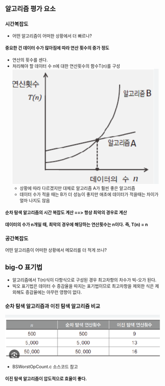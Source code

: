 ## 알고리즘 평가 요소

### 시간복잡도
- 어떤 알고리즘이 어떠한 상황에서 더 빠르나?

#### 중요한 건 데이터 수가 많아짐에 따라 연산 횟수의 증가 정도
- 연산의 횟수를 센다.
- 처리해야 할 데이터 수 n에 대한 연산횟수의 함수T(n)를 구성
![alt text](image-1.png)
	- 상황에 따라 다르겠지만 대체로 알고리즘 A가 훨씬 좋은 알고리즘
	- 데이터 수가 적을 때는 B가 더 성능이 좋지만 애초에 데이터가 적을때는 차이가 얼마 나지도 않음

#### 순차 탐색 알고리즘의 시간 복잡도 계산 ==> 항상 최악의 경우로 계산
**데이터의 수가 n개일 때, 최악의 경우에 해당하는 연산횟수는 n이다. 즉, T(n) = n**

### 공간복잡도
어떤 알고리즘이 어떠한 상황에서 메모리를 더 적게 쓰나?

## big-O 표기법
- 알고리즘에서 T(n)식이 다항식으로 구성된 경우 최고차항의 차수가 빅-오가 된다.
- 빅오 표기법은 데이터 수 증감율을 따지는 표기법이므로 최고차항을 제외한 식은 제외해도 증감율에는 아무런 영향이 없다.

### 순차 탐색 알고리즙과 이진 탐색 알고리즘 비교
![alt text](image.png)
- BSWorstOpCount.c 소스코드 참고
#### 이진 탐색 알고리즘이 압도적으로 효율이 좋다.